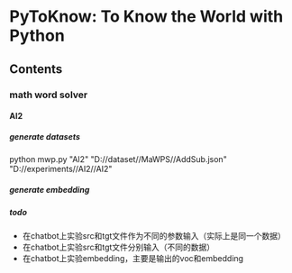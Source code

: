 # PyToKnow: To Know the World with Python

## Contents

### math word solver


#### AI2
##### generate datasets
python mwp.py "AI2" "D://dataset//MaWPS//AddSub.json" "D://experiments//AI2//AI2"

##### generate embedding


##### todo
* 在chatbot上实验src和tgt文件作为不同的参数输入（实际上是同一个数据）
* 在chatbot上实验src和tgt文件分别输入（不同的数据）
* 在chatbot上实验embedding，主要是输出的voc和embedding